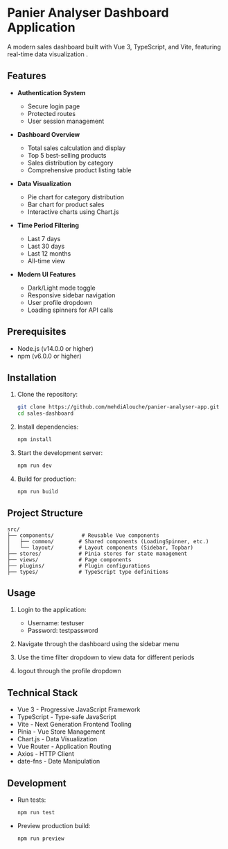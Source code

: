 # Panier Analyser Dashboard Application

A modern sales dashboard built with Vue 3, TypeScript, and Vite, featuring real-time data visualization .

## Features

- **Authentication System**
  - Secure login page
  - Protected routes
  - User session management

- **Dashboard Overview**
  - Total sales calculation and display
  - Top 5 best-selling products
  - Sales distribution by category
  - Comprehensive product listing table

- **Data Visualization**
  - Pie chart for category distribution
  - Bar chart for product sales
  - Interactive charts using Chart.js

- **Time Period Filtering**
  - Last 7 days
  - Last 30 days
  - Last 12 months
  - All-time view

- **Modern UI Features**
  - Dark/Light mode toggle
  - Responsive sidebar navigation
  - User profile dropdown
  - Loading spinners for API calls

## Prerequisites

- Node.js (v14.0.0 or higher)
- npm (v6.0.0 or higher)

## Installation

1. Clone the repository:
   ```bash
   git clone https://github.com/mehdiAlouche/panier-analyser-app.git
   cd sales-dashboard
   ```

2. Install dependencies:
   ```bash
   npm install
   ```

3. Start the development server:
   ```bash
   npm run dev
   ```

4. Build for production:
   ```bash
   npm run build
   ```

## Project Structure

```
src/
├── components/         # Reusable Vue components
│   ├── common/        # Shared components (LoadingSpinner, etc.)
│   └── layout/        # Layout components (Sidebar, Topbar)
├── stores/            # Pinia stores for state management
├── views/             # Page components
├── plugins/           # Plugin configurations
├── types/             # TypeScript type definitions
```

## Usage

1. Login to the application:
   - Username: testuser
   - Password: testpassword

2. Navigate through the dashboard using the sidebar menu

3. Use the time filter dropdown to view data for different periods

4. logout through the profile dropdown

## Technical Stack

- Vue 3 - Progressive JavaScript Framework
- TypeScript - Type-safe JavaScript
- Vite - Next Generation Frontend Tooling
- Pinia - Vue Store Management
- Chart.js - Data Visualization
- Vue Router - Application Routing
- Axios - HTTP Client
- date-fns - Date Manipulation

## Development

- Run tests:
  ```bash
  npm run test
  ```

- Preview production build:
  ```bash
  npm run preview
  ```
